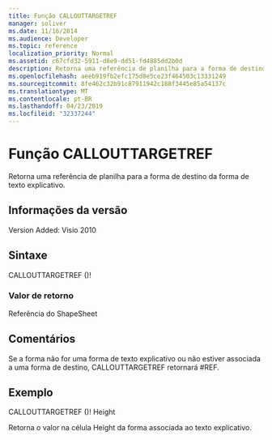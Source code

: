 ```yaml
---
title: Função CALLOUTTARGETREF
manager: soliver
ms.date: 11/16/2014
ms.audience: Developer
ms.topic: reference
localization_priority: Normal
ms.assetid: c67cfd32-5911-d8e9-dd51-fd4885dd2b0d
description: Retorna uma referência de planilha para a forma de destino da forma de texto explicativo.
ms.openlocfilehash: aeeb919fb2efc175d8e5ce23f464503c13331249
ms.sourcegitcommit: 8fe462c32b91c87911942c188f3445e85a54137c
ms.translationtype: MT
ms.contentlocale: pt-BR
ms.lasthandoff: 04/23/2019
ms.locfileid: "32337244"
---
```

# <a name="callouttargetref-function"></a>Função CALLOUTTARGETREF

Retorna uma referência de planilha para a forma de destino da forma de texto explicativo.
  
## <a name="version-information"></a>Informações da versão

Version Added: Visio 2010
 
  
## <a name="syntax"></a>Sintaxe

CALLOUTTARGETREF ()!
  
### <a name="return-value"></a>Valor de retorno

Referência do ShapeSheet
  
## <a name="remarks"></a>Comentários

Se a forma não for uma forma de texto explicativo ou não estiver associada a uma forma de destino, CALLOUTTARGETREF retornará #REF.
  
## <a name="example"></a>Exemplo

CALLOUTTARGETREF ()! Height 
  
Retorna o valor na célula Height da forma associada ao texto explicativo. 
  

